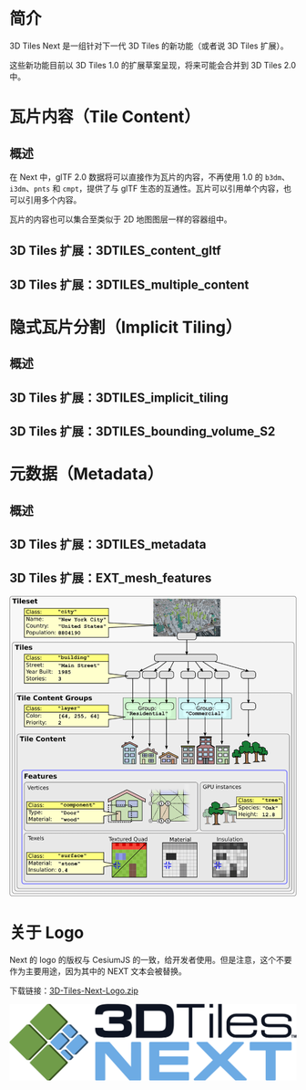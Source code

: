 # 简介

3D Tiles Next 是一组针对下一代 3D Tiles 的新功能（或者说 3D Tiles 扩展）。

这些新功能目前以 3D Tiles 1.0 的扩展草案呈现，将来可能会合并到 3D Tiles 2.0 中。

# 瓦片内容（Tile Content）

## 概述

在 Next 中，glTF 2.0 数据将可以直接作为瓦片的内容，不再使用 1.0 的 `b3dm`、`i3dm`、`pnts` 和 `cmpt`，提供了与 glTF 生态的互通性。瓦片可以引用单个内容，也可以引用多个内容。

瓦片的内容也可以集合至类似于 2D 地图图层一样的容器组中。

## 3D Tiles 扩展：3DTILES_content_gltf



## 3D Tiles 扩展：3DTILES_multiple_content



# 隐式瓦片分割（Implicit Tiling）

## 概述



## 3D Tiles 扩展：3DTILES_implicit_tiling



## 3D Tiles 扩展：3DTILES_bounding_volume_S2



# 元数据（Metadata）

## 概述



## 3D Tiles 扩展：3DTILES_metadata



## 3D Tiles 扩展：EXT_mesh_features



![Example metadata at various granularities. 3D Tiles Next](attachments/1b85f829-0da4-438f-83d9-20280550b2ba_metadata-granularity-extended.png)



# 关于 Logo

Next 的 logo 的版权与 CesiumJS 的一致，给开发者使用。但是注意，这个不要作为主要用途，因为其中的 NEXT 文本会被替换。

下载链接：[3D-Tiles-Next-Logo.zip](https://github.com/CesiumGS/3d-tiles/raw/add-3d-tiles-next-logo-pack/next/logo/3D-Tiles-Next-Logo.zip)

![3D Tiles Next](attachments/3DTiles_Next_Dark.png)